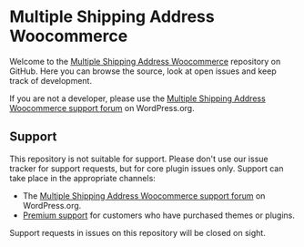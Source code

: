 # Multiple Shipping Address Woocommerce
Welcome to the [Multiple Shipping Address Woocommerce](https://wordpress.org/plugins/multiple-shipping-address-woocommerce/) repository on GitHub. Here you can browse the source, look at open issues and keep track of development.

If you are not a developer, please use the [Multiple Shipping Address Woocommerce support forum](https://wordpress.org/support/plugin/multiple-shipping-address-woocommerce/) on WordPress.org.

## Support
This repository is not suitable for support. Please don't use our issue tracker for support requests, but for core plugin issues only. Support can take place in the appropriate channels:

* The [Multiple Shipping Address Woocommerce support forum](https://wordpress.org/support/plugin/multiple-shipping-address-woocommerce/) on WordPress.org.
* [Premium support](https://www.xeeshop.com/support-us/) for customers who have purchased themes or plugins.

Support requests in issues on this repository will be closed on sight.